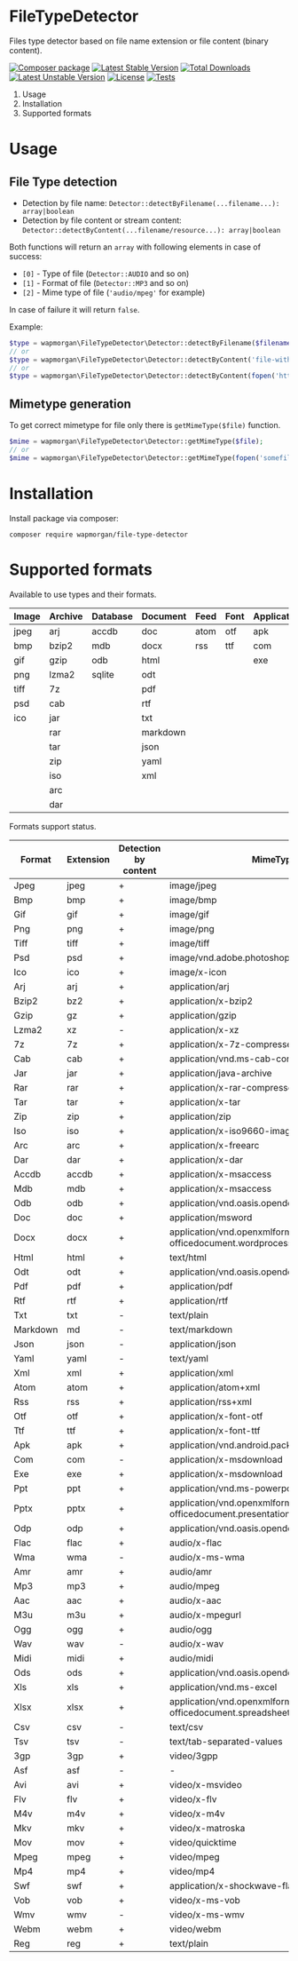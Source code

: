 # FileTypeDetector
Files type detector based on file name extension or file content (binary content).

[![Composer package](http://xn--e1adiijbgl.xn--p1acf/badge/wapmorgan/file-type-detector)](https://packagist.org/packages/wapmorgan/file-type-detector)
[![Latest Stable Version](https://poser.pugx.org/wapmorgan/file-type-detector/v/stable)](https://packagist.org/packages/wapmorgan/file-type-detector)
[![Total Downloads](https://poser.pugx.org/wapmorgan/file-type-detector/downloads)](https://packagist.org/packages/wapmorgan/file-type-detector)
[![Latest Unstable Version](https://poser.pugx.org/wapmorgan/file-type-detector/v/unstable)](https://packagist.org/packages/wapmorgan/file-type-detector)
[![License](https://poser.pugx.org/wapmorgan/file-type-detector/license)](https://packagist.org/packages/wapmorgan/file-type-detector)
[![Tests](https://travis-ci.org/wapmorgan/FileTypeDetector.svg?branch=master)](https://travis-ci.org/wapmorgan/FileTypeDetector)

1. Usage
2. Installation
3. Supported formats

# Usage

## File Type detection

- Detection by file name: `Detector::detectByFilename(...filename...): array|boolean`
- Detection by file content or stream content: `Detector::detectByContent(...filename/resource...): array|boolean`

Both functions will return an `array` with following elements in case of success:

- `[0]` - Type of file (`Detector::AUDIO` and so on)
- `[1]` - Format of file (`Detector::MP3` and so on)
- `[2]` - Mime type of file (`'audio/mpeg'` for example)

In case of failure it will return `false`.

Example:

```php
$type = wapmorgan\FileTypeDetector\Detector::detectByFilename($filename);
// or
$type = wapmorgan\FileTypeDetector\Detector::detectByContent('file-without-extension');
// or
$type = wapmorgan\FileTypeDetector\Detector::detectByContent(fopen('http://somedomain/somepath', 'r'));
```

## Mimetype generation

To get correct mimetype for file only there is `getMimeType($file)` function.

```php
$mime = wapmorgan\FileTypeDetector\Detector::getMimeType($file);
// or
$mime = wapmorgan\FileTypeDetector\Detector::getMimeType(fopen('somefile', 'r'));
```

# Installation
Install package via composer:
```
composer require wapmorgan/file-type-detector
```

# Supported formats

Available to use types and their formats.

| Image | Archive | Database | Document | Feed | Font | Application | Presentation | Audio | Spreadsheet | Video | Scenario |
|-------|---------|----------|----------|------|------|-------------|--------------|-------|-------------|-------|----------|
| jpeg  | arj     | accdb    | doc      | atom | otf  | apk         | ppt          | flac  | ods         | 3gp   | reg      |
| bmp   | bzip2   | mdb      | docx     | rss  | ttf  | com         | pptx         | wma   | xls         | asf   |          |
| gif   | gzip    | odb      | html     |      |      | exe         | odp          | amr   | xlsx        | avi   |          |
| png   | lzma2   | sqlite   | odt      |      |      |             |              | mp3   | csv         | flv   |          |
| tiff  | 7z      |          | pdf      |      |      |             |              | aac   | tsv         | m4v   |          |
| psd   | cab     |          | rtf      |      |      |             |              | m3u   |             | mkv   |          |
| ico   | jar     |          | txt      |      |      |             |              | ogg   |             | mov   |          |
|       | rar     |          | markdown |      |      |             |              | wav   |             | mpeg  |          |
|       | tar     |          | json     |      |      |             |              | midi  |             | mp4   |          |
|       | zip     |          | yaml     |      |      |             |              |       |             | swf   |          |
|       | iso     |          | xml      |      |      |             |              |       |             | vob   |          |
|       | arc     |          |          |      |      |             |              |       |             | wmv   |          |
|       | dar     |          |          |      |      |             |              |       |             | webm  |          |

Formats support status.

| Format   | Extension | Detection by content | MimeType                                                                  |
|----------|-----------|----------------------|---------------------------------------------------------------------------|
| Jpeg     | jpeg      | +                    | image/jpeg                                                                |
| Bmp      | bmp       | +                    | image/bmp                                                                 |
| Gif      | gif       | +                    | image/gif                                                                 |
| Png      | png       | +                    | image/png                                                                 |
| Tiff     | tiff      | +                    | image/tiff                                                                |
| Psd      | psd       | +                    | image/vnd.adobe.photoshop                                                 |
| Ico      | ico       | +                    | image/x-icon                                                              |
| Arj      | arj       | +                    | application/arj                                                           |
| Bzip2    | bz2       | +                    | application/x-bzip2                                                       |
| Gzip     | gz        | +                    | application/gzip                                                          |
| Lzma2    | xz        | -                    | application/x-xz                                                          |
| 7z       | 7z        | +                    | application/x-7z-compressed                                               |
| Cab      | cab       | +                    | application/vnd.ms-cab-compressed                                         |
| Jar      | jar       | +                    | application/java-archive                                                  |
| Rar      | rar       | +                    | application/x-rar-compressed                                              |
| Tar      | tar       | +                    | application/x-tar                                                         |
| Zip      | zip       | +                    | application/zip                                                           |
| Iso      | iso       | +                    | application/x-iso9660-image                                               |
| Arc      | arc       | +                    | application/x-freearc                                                     |
| Dar      | dar       | +                    | application/x-dar                                                         |
| Accdb    | accdb     | +                    | application/x-msaccess                                                    |
| Mdb      | mdb       | +                    | application/x-msaccess                                                    |
| Odb      | odb       | +                    | application/vnd.oasis.opendocument.database                               |
| Doc      | doc       | +                    | application/msword                                                        |
| Docx     | docx      | +                    | application/vnd.openxmlformats-officedocument.wordprocessingml.document   |
| Html     | html      | +                    | text/html                                                                 |
| Odt      | odt       | +                    | application/vnd.oasis.opendocument.text                                   |
| Pdf      | pdf       | +                    | application/pdf                                                           |
| Rtf      | rtf       | +                    | application/rtf                                                           |
| Txt      | txt       | -                    | text/plain                                                                |
| Markdown | md        | -                    | text/markdown                                                             |
| Json     | json      | -                    | application/json                                                          |
| Yaml     | yaml      | -                    | text/yaml                                                                 |
| Xml      | xml       | +                    | application/xml                                                           |
| Atom     | atom      | +                    | application/atom+xml                                                      |
| Rss      | rss       | +                    | application/rss+xml                                                       |
| Otf      | otf       | +                    | application/x-font-otf                                                    |
| Ttf      | ttf       | +                    | application/x-font-ttf                                                    |
| Apk      | apk       | +                    | application/vnd.android.package-archive                                   |
| Com      | com       | -                    | application/x-msdownload                                                  |
| Exe      | exe       | +                    | application/x-msdownload                                                  |
| Ppt      | ppt       | +                    | application/vnd.ms-powerpoint                                             |
| Pptx     | pptx      | +                    | application/vnd.openxmlformats-officedocument.presentationml.presentation |
| Odp      | odp       | +                    | application/vnd.oasis.opendocument.presentation                           |
| Flac     | flac      | +                    | audio/x-flac                                                              |
| Wma      | wma       | -                    | audio/x-ms-wma                                                            |
| Amr      | amr       | +                    | audio/amr                                                                 |
| Mp3      | mp3       | +                    | audio/mpeg                                                                |
| Aac      | aac       | +                    | audio/x-aac                                                               |
| M3u      | m3u       | +                    | audio/x-mpegurl                                                           |
| Ogg      | ogg       | +                    | audio/ogg                                                                 |
| Wav      | wav       | -                    | audio/x-wav                                                               |
| Midi     | midi      | +                    | audio/midi                                                                |
| Ods      | ods       | +                    | application/vnd.oasis.opendocument.spreadsheet                            |
| Xls      | xls       | +                    | application/vnd.ms-excel                                                  |
| Xlsx     | xlsx      | +                    | application/vnd.openxmlformats-officedocument.spreadsheetml.sheet         |
| Csv      | csv       | -                    | text/csv                                                                  |
| Tsv      | tsv       | -                    | text/tab-separated-values                                                 |
| 3gp      | 3gp       | +                    | video/3gpp                                                                |
| Asf      | asf       | -                    | -                                                                         |
| Avi      | avi       | +                    | video/x-msvideo                                                           |
| Flv      | flv       | +                    | video/x-flv                                                               |
| M4v      | m4v       | +                    | video/x-m4v                                                               |
| Mkv      | mkv       | +                    | video/x-matroska                                                          |
| Mov      | mov       | +                    | video/quicktime                                                           |
| Mpeg     | mpeg      | +                    | video/mpeg                                                                |
| Mp4      | mp4       | +                    | video/mp4                                                                 |
| Swf      | swf       | +                    | application/x-shockwave-flash                                             |
| Vob      | vob       | +                    | video/x-ms-vob                                                            |
| Wmv      | wmv       | -                    | video/x-ms-wmv                                                            |
| Webm     | webm      | +                    | video/webm                                                                |
| Reg      | reg       | +                    | text/plain                                                                |
